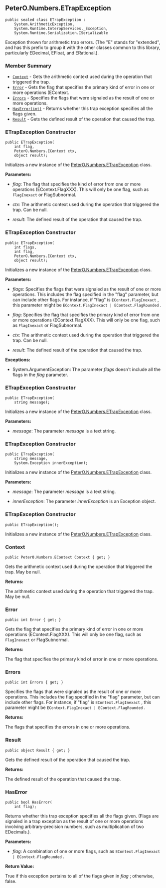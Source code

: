 ## PeterO.Numbers.ETrapException

    public sealed class ETrapException :
        System.ArithmeticException,
        System.Runtime.InteropServices._Exception,
        System.Runtime.Serialization.ISerializable

Exception thrown for arithmetic trap errors. (The "E" stands for "extended", and has this prefix to group it with the other classes common to this library, particularly EDecimal, EFloat, and ERational.).

### Member Summary
* <code>[Context](#Context)</code> - Gets the arithmetic context used during the operation that triggered the trap.
* <code>[Error](#Error)</code> - Gets the flag that specifies the primary kind of error in one or more operations (EContext.
* <code>[Errors](#Errors)</code> - Specifies the flags that were signaled as the result of one or more operations.
* <code>[HasError(int)](#HasError_int)</code> - Returns whether this trap exception specifies all the flags given.
* <code>[Result](#Result)</code> - Gets the defined result of the operation that caused the trap.

<a id="Void_ctor_Int32_PeterO_Numbers_EContext_System_Object"></a>
### ETrapException Constructor

    public ETrapException(
        int flag,
        PeterO.Numbers.EContext ctx,
        object result);

Initializes a new instance of the [PeterO.Numbers.ETrapException](PeterO.Numbers.ETrapException.md) class.

<b>Parameters:</b>

 * <i>flag</i>: The flag that specifies the kind of error from one or more operations (EContext.FlagXXX). This will only be one flag, such as  `FlagInexact`  or FlagSubnormal.

 * <i>ctx</i>: The arithmetic context used during the operation that triggered the trap. Can be null.

 * <i>result</i>: The defined result of the operation that caused the trap.

<a id="Void_ctor_Int32_Int32_PeterO_Numbers_EContext_System_Object"></a>
### ETrapException Constructor

    public ETrapException(
        int flags,
        int flag,
        PeterO.Numbers.EContext ctx,
        object result);

Initializes a new instance of the [PeterO.Numbers.ETrapException](PeterO.Numbers.ETrapException.md) class.

<b>Parameters:</b>

 * <i>flags</i>: Specifies the flags that were signaled as the result of one or more operations. This includes the flag specified in the "flag" parameter, but can include other flags. For instance, if "flag" is  `EContext.FlagInexact` , this parameter might be  `EContext.FlagInexact | EContext.FlagRounded` .

 * <i>flag</i>: Specifies the flag that specifies the primary kind of error from one or more operations (EContext.FlagXXX). This will only be one flag, such as  `FlagInexact`  or FlagSubnormal.

 * <i>ctx</i>: The arithmetic context used during the operation that triggered the trap. Can be null.

 * <i>result</i>: The defined result of the operation that caused the trap.

<b>Exceptions:</b>

 * System.ArgumentException:
The parameter  <i>flags</i>
 doesn't include all the flags in the  <i>flag</i>
 parameter.

<a id="Void_ctor_System_String"></a>
### ETrapException Constructor

    public ETrapException(
        string message);

Initializes a new instance of the [PeterO.Numbers.ETrapException](PeterO.Numbers.ETrapException.md) class.

<b>Parameters:</b>

 * <i>message</i>: The parameter  <i>message</i>
 is a text string.

<a id="Void_ctor_System_String_System_Exception"></a>
### ETrapException Constructor

    public ETrapException(
        string message,
        System.Exception innerException);

Initializes a new instance of the [PeterO.Numbers.ETrapException](PeterO.Numbers.ETrapException.md) class.

<b>Parameters:</b>

 * <i>message</i>: The parameter  <i>message</i>
 is a text string.

 * <i>innerException</i>: The parameter  <i>innerException</i>
 is an Exception object.

<a id="Void_ctor"></a>
### ETrapException Constructor

    public ETrapException();

Initializes a new instance of the [PeterO.Numbers.ETrapException](PeterO.Numbers.ETrapException.md) class.

<a id="Context"></a>
### Context

    public PeterO.Numbers.EContext Context { get; }

Gets the arithmetic context used during the operation that triggered the trap. May be null.

<b>Returns:</b>

The arithmetic context used during the operation that triggered the trap. May be null.

<a id="Error"></a>
### Error

    public int Error { get; }

Gets the flag that specifies the primary kind of error in one or more operations (EContext.FlagXXX). This will only be one flag, such as  `FlagInexact`  or FlagSubnormal.

<b>Returns:</b>

The flag that specifies the primary kind of error in one or more operations.

<a id="Errors"></a>
### Errors

    public int Errors { get; }

Specifies the flags that were signaled as the result of one or more operations. This includes the flag specified in the "flag" parameter, but can include other flags. For instance, if "flag" is  `EContext.FlagInexact` , this parameter might be  `EContext.FlagInexact | EContext.FlagRounded` .

<b>Returns:</b>

The flags that specifies the errors in one or more operations.

<a id="Result"></a>
### Result

    public object Result { get; }

Gets the defined result of the operation that caused the trap.

<b>Returns:</b>

The defined result of the operation that caused the trap.

<a id="HasError_int"></a>
### HasError

    public bool HasError(
        int flag);

Returns whether this trap exception specifies all the flags given. (Flags are signaled in a trap exception as the result of one or more operations involving arbitrary-precision numbers, such as multiplication of two EDecimals.).

<b>Parameters:</b>

 * <i>flag</i>: A combination of one or more flags, such as  `EContext.FlagInexact | EContext.FlagRounded` .

<b>Return Value:</b>

True if this exception pertains to all of the flags given in  <i>flag</i>
; otherwise, false.
